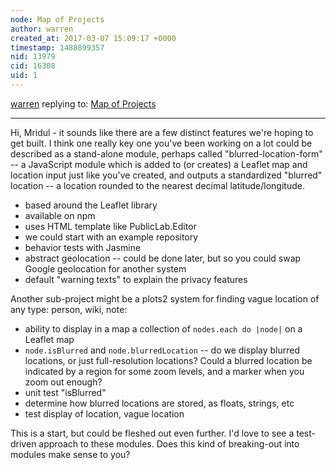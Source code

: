 ```yaml
---
node: Map of Projects
author: warren
created_at: 2017-03-07 15:09:17 +0000
timestamp: 1488899357
nid: 13979
cid: 16308
uid: 1
---
```




[warren](../profile/warren) replying to: [Map of Projects](../notes/mridulnagpal/03-01-2017/map-of-projects)

----
Hi, Mridul - it sounds like there are a few distinct features we're hoping to get built. I think one really key one you've been working on a lot could be described as a stand-alone module, perhaps called "blurred-location-form" -- a JavaScript module which is added to (or creates) a Leaflet map and location input just like you've created, and outputs a standardized "blurred" location -- a location rounded to the nearest decimal latitude/longitude.                                               

* based around the Leaflet library
* available on npm 
* uses HTML template like PublicLab.Editor
* we could start with an example repository
* behavior tests with Jasmine
* abstract geolocation -- could be done later, but so you could swap Google geolocation for another system
* default "warning texts" to explain the privacy features

Another sub-project might be a plots2 system for finding vague location of any type: person, wiki, note:

* ability to display in a map a collection of `nodes.each do |node|` on a Leaflet map
* `node.isBlurred` and `node.blurredLocation` -- do we display blurred locations, or just full-resolution locations? Could a blurred location be indicated by a region for some zoom levels, and a marker when you zoom out enough?
* unit test "isBlurred"
* determine how blurred locations are stored, as floats, strings, etc
* test display of location, vague location

This is a start, but could be fleshed out even further. I'd love to see a test-driven approach to these modules. Does this kind of breaking-out into modules make sense to you?